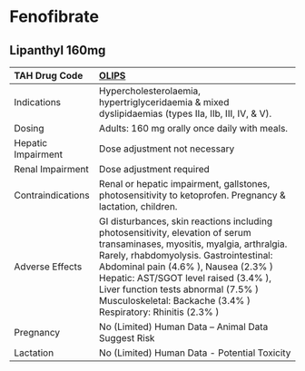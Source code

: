 # Fenofibrate

## Lipanthyl 160mg

| TAH Drug Code      | [OLIPS](https://www.tahsda.org.tw/drugs/hissearch.php?drug_code=OLIPS)                                                                                                                                                                                                                                                                                      |
|:-------------------|:------------------------------------------------------------------------------------------------------------------------------------------------------------------------------------------------------------------------------------------------------------------------------------------------------------------------------------------------------------|
| Indications        | Hypercholesterolaemia, hypertriglyceridaemia & mixed dyslipidaemias (types IIa, IIb, III, IV, & V).                                                                                                                                                                                                                                                         |
| Dosing             | Adults: 160 mg orally once daily with meals.                                                                                                                                                                                                                                                                                                                |
| Hepatic Impairment | Dose adjustment not necessary                                                                                                                                                                                                                                                                                                                               |
| Renal Impairment   | Dose adjustment required                                                                                                                                                                                                                                                                                                                                    |
| Contraindications  | Renal or hepatic impairment, gallstones, photosensitivity to ketoprofen. Pregnancy & lactation, children.                                                                                                                                                                                                                                                   |
| Adverse Effects    | GI disturbances, skin reactions including photosensitivity, elevation of serum transaminases, myositis, myalgia, arthralgia. Rarely, rhabdomyolysis. Gastrointestinal: Abdominal pain (4.6% ), Nausea (2.3% ) Hepatic: AST/SGOT level raised (3.4% ), Liver function tests abnormal (7.5% ) Musculoskeletal: Backache (3.4% ) Respiratory: Rhinitis (2.3% ) |
| Pregnancy          | No (Limited) Human Data – Animal Data Suggest Risk                                                                                                                                                                                                                                                                                                          |
| Lactation          | No (Limited) Human Data - Potential Toxicity                                                                                                                                                                                                                                                                                                                |

